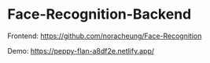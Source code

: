 # Face-Recognition-Backend

Frontend:
https://github.com/noracheung/Face-Recognition

Demo:
https://peppy-flan-a8df2e.netlify.app/
